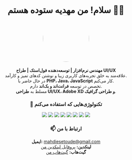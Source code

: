 <h1 align="center">
  سلام! من مهدیه ستوده هستم 👩‍💻  
  <img src="https://your-image-link.jpg" width="150" height="150" style="border-radius: 50%;" />
</h1>

<p align="center">
  <strong>مهندس نرم‌افزار | توسعه‌دهنده فول‌استک | طراح UI/UX</strong><br/>
  علاقه‌مند به خلق تجربه‌های کاربری زیبا و نوشتن کدهای تمیز و کارآمد.<br/>
  در حال حاضر با <strong>PHP، Java، JavaScript</strong> کار می‌کنم.<br/>
  تخصص در توسعه <strong>فرانت‌اند و بک‌اند</strong> دارم.<br/>
  مسلط به <strong>طراحی UI/UX، Adobe XD و طراحی گرافیک</strong>.
</p>

<h3 align="center">🚀 تکنولوژی‌هایی که استفاده می‌کنم</h3>
<p align="center">
  <img src="https://img.shields.io/badge/JavaScript-yellow?style=for-the-badge&logo=javascript&logoColor=black" />
  <img src="https://img.shields.io/badge/PHP-blue?style=for-the-badge&logo=php&logoColor=white" />
  <img src="https://img.shields.io/badge/Java-orange?style=for-the-badge&logo=java&logoColor=white" />
  <img src="https://img.shields.io/badge/MySQL-blue?style=for-the-badge&logo=mysql&logoColor=white" />
  <img src="https://img.shields.io/badge/UI/UX-AdobeXD-orange?style=for-the-badge&logo=adobexd&logoColor=white" />
  <img src="https://img.shields.io/badge/HTML5-orange?style=for-the-badge&logo=html5&logoColor=white" />
  <img src="https://img.shields.io/badge/CSS3-blue?style=for-the-badge&logo=css3&logoColor=white" />
  <img src="https://img.shields.io/badge/React-61DAFB?style=for-the-badge&logo=react&logoColor=black" />
</p>

<h3 align="center">📫 ارتباط با من</h3>
<p align="center">
  <strong>ایمیل:</strong> <a href="mailto:mahdiesetoude@gmail.com">mahdiesetoude@gmail.com</a><br/>
  <strong>لینکدین:</strong> <a href="https://ir.linkedin.com/in/mahdie-setoude-ba3044220">پروفایل لینکدین من</a><br/>
  <strong>گیت‌هاب:</strong> <a href="https://github.com/mahdiesetoude">گیت‌هاب من</a>
</p>
